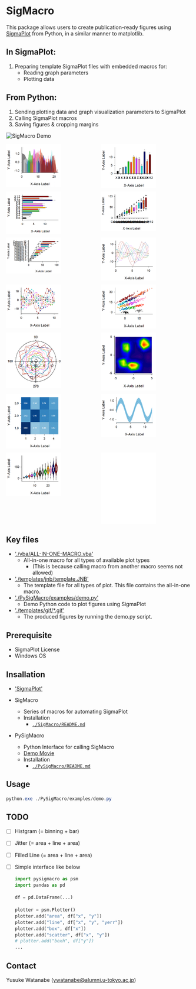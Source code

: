 <!-- ---
!-- Timestamp: 2025-04-09 08:08:37
!-- Author: ywatanabe
!-- File: /home/ywatanabe/win/documents/SigMacro/README.md
!-- --- -->

# SigMacro

This package allows users to create publication-ready figures using [SigmaPlot](https://grafiti.com/sigmaplot-v16/) from Python, in a similar manner to matplotlib.

## In SigmaPlot:
1. Preparing template SigmaPlot files with embedded macros for:
   - Reading graph parameters
   - Plotting data

## From Python:
1. Sending plotting data and graph visualization parameters to SigmaPlot
2. Calling SigmaPlot macros
3. Saving figures & cropping margins

![SigMacro Demo](./docs/demo.gif)

<div style="display: grid; grid-template-columns: repeat(2, 1fr); grid-gap: 10px;">
    <img src="templates/gif/area-area-area-area-area-area-area-area-area-area-area-area-area_cropped.gif" alt="Area Plot" width="150" />
    <img src="templates/gif/bar-bar-bar-bar-bar-bar-bar-bar-bar-bar-bar-bar-bar_cropped.gif" alt="Bar Plot" width="150" />
    <img src="templates/gif/barh-barh-barh-barh-barh-barh-barh-barh-barh-barh-barh-barh-barh_cropped.gif" alt="Horizontal Bar Plot" width="150" />
    <img src="templates/gif/box-box-box-box-box-box-box-box-box-box-box-box-box_cropped.gif" alt="Box Plot" width="150" />
    <img src="templates/gif/boxh-boxh-boxh-boxh-boxh-boxh-boxh-boxh-boxh-boxh-boxh-boxh-boxh_cropped.gif" alt="Horizontal Box Plot" width="150" />
    <img src="templates/gif/line-line-line-line-line-line-line-line-line-line-line-line-line_cropped.gif" alt="Line Plot" width="150" />
    <img src="templates/gif/line_yerr-line_yerr-line_yerr-line_yerr-line_yerr-line_yerr-line_yerr-line_yerr-line_yerr-line_yerr-line_yerr-line_yerr-line_yerr_cropped.gif" alt="Line_Yerr Plot" width="150" />
    <!-- <img src="templates/gif/lines_y_many_x_cropped.gif" alt="Line_Yerr Plot" width="150" />
     !-- <img src="templates/gif/lines_x_many_y_cropped.gif" alt="Line_Yerr Plot" width="150" /> -->
    <img src="templates/gif/scatter-scatter-scatter-scatter-scatter-scatter-scatter-scatter-scatter-scatter-scatter-scatter-scatter_cropped.gif" alt="Scatter Plot" width="150" />
    <img src="templates/gif/polar-polar-polar-polar-polar-polar-polar-polar-polar-polar-polar-polar-polar_cropped.gif" alt="Polar Plot" width="150" />
    <img src="templates/gif/contour_cropped.gif" alt="Contour Plot" width="150" />
    <img src="templates/gif/heatmap_cropped.gif" alt="Confusion Matrix" width="150" />
    <img src="templates/gif/filled_line_cropped.gif" alt="Filled Line Plot" width="150" />    
    <!-- Not implemented yet -->
    <img src="templates/gif/violin-violin-violin-violin-violin-violin-violin-violin-violin-violin-violin-violin-violin_cropped.gif" alt="Violin Plot" width="150" />
     <img src="templates/gif/violinh-violinh-violinh-violinh-violinh-violinh-violinh-violinh-violinh-violinh-violinh-violinh-violinh_cropped.gif" alt="Horizontal Violin Plot" width="150" />
</div>

## Key files
- ['./vba/ALL-IN-ONE-MACRO.vba'](./vba/ALL-IN-ONE-MACRO.vba)
  - All-in-one macro for all types of available plot types
    - (This is because calling macro from another macro seems not allowed)
- ['./templates/jnb/template.JNB'](./templates/jnb/template.JNB)
  - The template file for all types of plot. This file contains the all-in-one macro.
- ['./PySigMacro/examples/demo.py'](./PySigMacro/examples/demo.py)
  - Demo Python code to plot figures using SigmaPlot
- ['./templates/gif/*.gif'](./templates/gif/*.gif)
  - The produced figures by running the demo.py script.

## Prerequisite

 - SigmaPlot License 
 - Windows OS

## Insallation

- ['SigmaPlot'](https://grafiti.com/sigmaplot-detail/)
  <!-- - A proprietary software for professional plotting (https://grafiti.com/sigmaplot-detail/)
   !-- - Installation
   !--   - [`./docs/v12_Installer/README.md`](./docs/v12_Installer/README.md) -->

- SigMacro
  - Series of macros for automating SigmaPlot
  - Installation
    - [`./SigMacro/README.md`](./SigMacro/README.md)

- PySigMacro
  - Python Interface for calling SigMacro
  - [Demo Movie](https://onedrive.live.com/?qt=allmyphotos&photosData=%2Fshare%2F12F1169924695EF9%213150863%3Fithint%3Dvideo%26e%3DLnoc26&sw=bypassConfig&cid=12F1169924695EF9&id=12F1169924695EF9%213150863&authkey=%21AFE1u69Zha9Sois&v=photos)
  - Installation
    - [`./PySigMacro/README.md`](./PySigMacro/README.md)

## Usage

``` powershell
python.exe ./PySigMacro/examples/demo.py
```

## TODO
- [ ] Histgram (= binning + bar)

- [ ] Jitter (= area + line + area)

- [ ] Filled Line (= area + line + area)

- [ ] Simple interface like below

  ``` python
  import pysigmacro as psm
  import pandas as pd

  df = pd.DataFrame(...)

  plotter = psm.Plotter()
  plotter.add("area", df["x", "y"])
  plotter.add("line", df["x", "y", "yerr"])
  plotter.add("box", df["x"])
  plotter.add("scatter", df["x", "y"])
  # plotter.add("boxh", df["y"])
  ...

    ```

## Contact
Yusuke Watanabe (ywatanabe@alumni.u-tokyo.ac.jp)

<!-- EOF -->